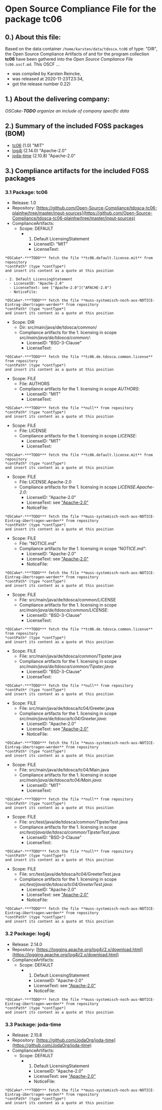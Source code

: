 # Open Source Compliance File for the package tc06 
## 0.) About this file:

Based on the data container `/home/karsten/data/tdosca.tc06` of type: "DIR", 
the Open Source Compliance Artifacts of and for the program collection 
**tc06** have been gathered into the *Open Source Compliance File*
`tc06.oscf.md`. This OSCF ...
      
* was compiled by Karsten Reincke,
* was released at 2020-11-23T23:34,
* got the release number 0.22)

## 1.) About the delivering company:

*OSCake*-***TODO*** *organize an include of company specific data*

## 2.) Summary of the included FOSS packages (BOM)

- [tc06](#TC06) (1.0) "MIT"
- [log4j](#LOG4J) (2.14.0) "Apache-2.0"
- [joda-time](#JODA-TIME) (2.10.8) "Apache-2.0"

## 3.) Compliance artifacts for the included FOSS packages
<a name="TC06"></a>
### 3.1 Package: tc06
- Release: 1.0
- Repository: [https://github.com/Open-Source-Compliance/tdosca-tc06-plainhw/tree/master/input-sources](https://github.com/Open-Source-Compliance/tdosca-tc06-plainhw/tree/master/input-sources)
- ComplianceArtifacts:
  - Scope: DEFAULT
    - 1. Default LicensingStatement
      - LicenseID: "MIT"
      - LicenseText:

```
*OSCake*-***TODO*** fetch the file **tc06.default.license.mit** from repository 
*contPath* (type *contType*)
and insert its content as a quote at this position
```

    - 2. Default LicensingStatement
      - LicenseID: "Apache-2.0"
      - LicenseText: see ["Apache-2.0"]("APACHE-2.0")
      - NoticeFile: 

```
*OSCake*-***TODO*** fetch the file **muss-systemisch-noch-aus-NOTICE-Eintrag-übertragen-werden** from repository 
*contPath* (type *contType*)
and insert its content as a quote at this position
```

  - Scope: DIR
    - Dir: src/main/java/de/tdosca/common/
    - Compliance artifacts for the 1. licensing in scope *src/main/java/de/tdosca/common/*: 
      - LicenseID: "BSD-3-Clause"
      - LicenseText:

```
*OSCake*-***TODO*** fetch the file **tc06.de.tdosca.common.license** from repository 
*contPath* (type *contType*)
and insert its content as a quote at this position
```

  - Scope: FILE    
    - File: AUTHORS
    - Compliance artifacts for the 1. licensing in scope *AUTHORS*:  
      - LicenseID: "MIT"
      - LicenseText:

```
*OSCake*-***TODO*** fetch the file **null** from repository 
*contPath* (type *contType*)
and insert its content as a quote at this position
```

  - Scope: FILE    
    - File: LICENSE
    - Compliance artifacts for the 1. licensing in scope *LICENSE*:  
      - LicenseID: "MIT"
      - LicenseText:

```
*OSCake*-***TODO*** fetch the file **tc06.default.license.mit** from repository 
*contPath* (type *contType*)
and insert its content as a quote at this position
```

  - Scope: FILE    
    - File: LICENSE.Apache-2.0
    - Compliance artifacts for the 1. licensing in scope *LICENSE.Apache-2.0*:  
      - LicenseID: "Apache-2.0"
      - LicenseText: see ["Apache-2.0"]("APACHE-2.0")
      - NoticeFile: 

```
*OSCake*-***TODO*** fetch the file **muss-systemisch-noch-aus-NOTICE-Eintrag-übertragen-werden** from repository 
*contPath* (type *contType*)
and insert its content as a quote at this position
```

  - Scope: FILE    
    - File: "NOTICE.md"
    - Compliance artifacts for the 1. licensing in scope *"NOTICE.md"*:  
      - LicenseID: "Apache-2.0"
      - LicenseText: see ["Apache-2.0"]("APACHE-2.0")
      - NoticeFile: 

```
*OSCake*-***TODO*** fetch the file **muss-systemisch-noch-aus-NOTICE-Eintrag-übertragen-werden** from repository 
*contPath* (type *contType*)
and insert its content as a quote at this position
```

  - Scope: FILE    
    - File: src/main/java/de/tdosca/common/LICENSE
    - Compliance artifacts for the 1. licensing in scope *src/main/java/de/tdosca/common/LICENSE*:  
      - LicenseID: "BSD-3-Clause"
      - LicenseText:

```
*OSCake*-***TODO*** fetch the file **tc06.de.tdosca.common.license** from repository 
*contPath* (type *contType*)
and insert its content as a quote at this position
```

  - Scope: FILE    
    - File: src/main/java/de/tdosca/common/Tipster.java
    - Compliance artifacts for the 1. licensing in scope *src/main/java/de/tdosca/common/Tipster.java*:  
      - LicenseID: "BSD-3-Clause"
      - LicenseText:

```
*OSCake*-***TODO*** fetch the file **null** from repository 
*contPath* (type *contType*)
and insert its content as a quote at this position
```

  - Scope: FILE    
    - File: src/main/java/de/tdosca/tc04/Greeter.java
    - Compliance artifacts for the 1. licensing in scope *src/main/java/de/tdosca/tc04/Greeter.java*:  
      - LicenseID: "Apache-2.0"
      - LicenseText: see ["Apache-2.0"]("APACHE-2.0")
      - NoticeFile: 

```
*OSCake*-***TODO*** fetch the file **muss-systemisch-noch-aus-NOTICE-Eintrag-übertragen-werden** from repository 
*contPath* (type *contType*)
and insert its content as a quote at this position
```

  - Scope: FILE    
    - File: src/main/java/de/tdosca/tc04/Main.java
    - Compliance artifacts for the 1. licensing in scope *src/main/java/de/tdosca/tc04/Main.java*:  
      - LicenseID: "MIT"
      - LicenseText:

```
*OSCake*-***TODO*** fetch the file **null** from repository 
*contPath* (type *contType*)
and insert its content as a quote at this position
```

  - Scope: FILE    
    - File: src/test/java/de/tdosca/common/TipsterTest.java
    - Compliance artifacts for the 1. licensing in scope *src/test/java/de/tdosca/common/TipsterTest.java*:  
      - LicenseID: "BSD-3-Clause"
      - LicenseText:

```
*OSCake*-***TODO*** fetch the file **null** from repository 
*contPath* (type *contType*)
and insert its content as a quote at this position
```

  - Scope: FILE    
    - File: src/test/java/de/tdosca/tc04/GreeterTest.java
    - Compliance artifacts for the 1. licensing in scope *src/test/java/de/tdosca/tc04/GreeterTest.java*:  
      - LicenseID: "Apache-2.0"
      - LicenseText: see ["Apache-2.0"]("APACHE-2.0")
      - NoticeFile: 

```
*OSCake*-***TODO*** fetch the file **muss-systemisch-noch-aus-NOTICE-Eintrag-übertragen-werden** from repository 
*contPath* (type *contType*)
and insert its content as a quote at this position
```

<a name="LOG4J"></a>
### 3.2 Package: log4j
- Release: 2.14.0
- Repository: [https://logging.apache.org/log4j/2.x/download.html](https://logging.apache.org/log4j/2.x/download.html)
- ComplianceArtifacts:
  - Scope: DEFAULT
    - 1. Default LicensingStatement
      - LicenseID: "Apache-2.0"
      - LicenseText: see ["Apache-2.0"]("APACHE-2.0")
      - NoticeFile: 

```
*OSCake*-***TODO*** fetch the file **muss-systemisch-noch-aus-NOTICE-Eintrag-übertragen-werden** from repository 
*contPath* (type *contType*)
and insert its content as a quote at this position
```

<a name="JODA-TIME"></a>
### 3.3 Package: joda-time
- Release: 2.10.8
- Repository: [https://github.com/JodaOrg/joda-time](https://github.com/JodaOrg/joda-time)
- ComplianceArtifacts:
  - Scope: DEFAULT
    - 1. Default LicensingStatement
      - LicenseID: "Apache-2.0"
      - LicenseText: see ["Apache-2.0"]("APACHE-2.0")
      - NoticeFile: 

```
*OSCake*-***TODO*** fetch the file **muss-systemisch-noch-aus-NOTICE-Eintrag-übertragen-werden** from repository 
*contPath* (type *contType*)
and insert its content as a quote at this position
```


